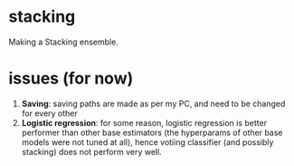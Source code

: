 # stacking
Making a Stacking ensemble.

# issues (for now)
1. **Saving**: saving paths are made as per my PC, and need to be changed for every other
2. **Logistic regression**: for some reason, logistic regression is better performer than other base estimators (the hyperparams of other base models were not tuned at all), hence votiing classifier (and possibly stacking) does not perform very well.
